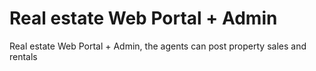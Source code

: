 # Real estate Web Portal + Admin
Real estate Web Portal + Admin, the agents can post property sales and rentals
